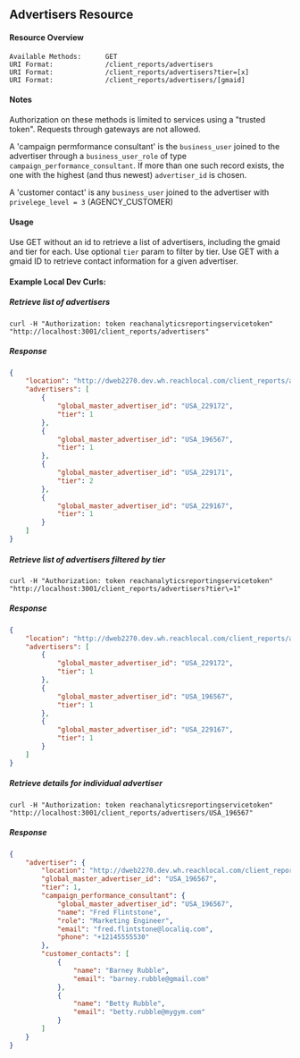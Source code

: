 ## Advertisers Resource

#### Resource Overview

```
Available Methods:      GET
URI Format:             /client_reports/advertisers
URI Format:             /client_reports/advertisers?tier=[x]
URI Format:             /client_reports/advertisers/[gmaid]
```

#### Notes

Authorization on these methods is limited to services using a "trusted token".  Requests through gateways are not allowed.

A 'campaign permformance consultant' is the `business_user` joined to the advertiser through a `business_user_role` of type `campaign_performance_consultant`.  If more than one such record exists, the one with the highest (and thus newest) `advertiser_id` is chosen.

A 'customer contact' is any `business_user` joined to the advertiser with `privelege_level = 3` (AGENCY_CUSTOMER)


#### Usage
Use GET without an id to retrieve a list of advertisers, including the gmaid and tier for each.  Use optional `tier` param to filter by tier.
Use GET with a gmaid ID to retrieve contact information for a given advertiser.


#### Example Local Dev Curls:

##### Retrieve list of advertisers
```
curl -H "Authorization: token reachanalyticsreportingservicetoken"  "http://localhost:3001/client_reports/advertisers"
```

##### Response

```json
{
    "location": "http://dweb2270.dev.wh.reachlocal.com/client_reports/advertisers",
    "advertisers": [
        {
            "global_master_advertiser_id": "USA_229172",
            "tier": 1
        },
        {
            "global_master_advertiser_id": "USA_196567",
            "tier": 1
        },
        {
            "global_master_advertiser_id": "USA_229171",
            "tier": 2
        },
        {
            "global_master_advertiser_id": "USA_229167",
            "tier": 1
        }
    ]
}
```

##### Retrieve list of advertisers filtered by tier
```
curl -H "Authorization: token reachanalyticsreportingservicetoken"  "http://localhost:3001/client_reports/advertisers?tier\=1"
```

##### Response

```json
{
    "location": "http://dweb2270.dev.wh.reachlocal.com/client_reports/advertisers?tier=1",
    "advertisers": [
        {
            "global_master_advertiser_id": "USA_229172",
            "tier": 1
        },
        {
            "global_master_advertiser_id": "USA_196567",
            "tier": 1
        },
        {
            "global_master_advertiser_id": "USA_229167",
            "tier": 1
        }
    ]
}
```

##### Retrieve details for individual advertiser
```
curl -H "Authorization: token reachanalyticsreportingservicetoken"  "http://localhost:3001/client_reports/advertisers/USA_196567"
```

##### Response

```json
{
    "advertiser": {
        "location": "http://dweb2270.dev.wh.reachlocal.com/client_reports/advertisers/USA_196567",
        "global_master_advertiser_id": "USA_196567",
        "tier": 1,
        "campaign_performance_consultant": {
            "global_master_advertiser_id": "USA_196567",
            "name": "Fred Flintstone",
            "role": "Marketing Engineer",
            "email": "fred.flintstone@localiq.com",
            "phone": "+12145555530"
        },
        "customer_contacts": [
            {
                "name": "Barney Rubble",
                "email": "barney.rubble@gmail.com"
            },
            {
                "name": "Betty Rubble",
                "email": "betty.rubble@mygym.com"
            }
        ]
    }
}
```
